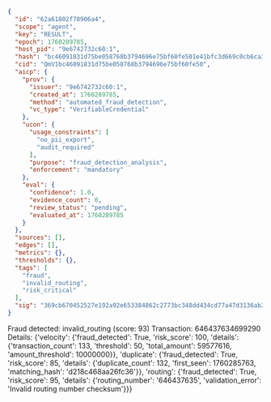 ```json
{
  "id": "62a61802f70906a4",
  "scope": "agent",
  "key": "RESULT",
  "epoch": 1760289785,
  "host_pid": "9e6742732c60:1",
  "hash": "bc46091831d75be058768b3794696e75bf60fe501e41bfc3d669c0cb6ca3be0d",
  "cid": "QmV1bc46091831d75be058768b3794696e75bf60fe50",
  "aicp": {
    "prov": {
      "issuer": "9e6742732c60:1",
      "created_at": 1760289785,
      "method": "automated_fraud_detection",
      "vc_type": "VerifiableCredential"
    },
    "ucon": {
      "usage_constraints": [
        "no_pii_export",
        "audit_required"
      ],
      "purpose": "fraud_detection_analysis",
      "enforcement": "mandatory"
    },
    "eval": {
      "confidence": 1.0,
      "evidence_count": 0,
      "review_status": "pending",
      "evaluated_at": 1760289785
    }
  },
  "sources": [],
  "edges": [],
  "metrics": {},
  "thresholds": {},
  "tags": [
    "fraud",
    "invalid_routing",
    "risk_critical"
  ],
  "sig": "369cb670452527e192a92e653384862c2773bc348dd434cd77a47d3136ab24ef"
}
```

Fraud detected: invalid_routing (score: 93)
Transaction: 646437634699290
Details: {'velocity': {'fraud_detected': True, 'risk_score': 100, 'details': {'transaction_count': 133, 'threshold': 50, 'total_amount': 59577616, 'amount_threshold': 10000000}}, 'duplicate': {'fraud_detected': True, 'risk_score': 85, 'details': {'duplicate_count': 132, 'first_seen': 1760285763, 'matching_hash': 'd218c468aa26fc36'}}, 'routing': {'fraud_detected': True, 'risk_score': 95, 'details': {'routing_number': '646437635', 'validation_error': 'Invalid routing number checksum'}}}